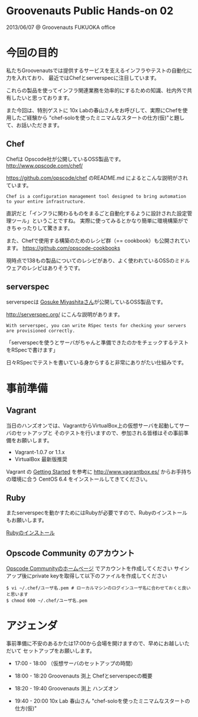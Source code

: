 Groovenauts Public Hands-on 02
==============================

2013/06/07 @ Groovenauts FUKUOKA office

# 今回の目的

私たちGroovenautsでは提供するサービスを支えるインフラやテストの自動化に力を入れており、
最近ではChefとserverspecに注目しています。

これらの製品を使ってインフラ関連業務を効率的にするための知識、社内外で共有したいと思っております。

また今回は、特別ゲストに 10x Labの春山さんをお呼びして、実際にChefを使用したご経験から
"chef-soloを使ったミニマムなスタートの仕方(仮)"と題して、お話いただきます。



## Chef
Chefは Opscode社が公開しているOSS製品です。
http://www.opscode.com/chef/

https://github.com/opscode/chef のREADME.md によるとこんな説明がされています。

```
Chef is a configuration management tool designed to bring automation to your entire infrastructure.
```

直訳だと「インフラに関わるものをまるごと自動化するように設計された設定管理ツール」ということですね。
実際に使ってみるとかなり簡単に環境構築ができちゃったりして驚きます。

また、Chefで使用する構築のためのレシピ群（== cookbook）も公開されています。
https://github.com/opscode-cookbooks

現時点で138もの製品についてのレシピがあり、よく使われているOSSのミドルウェアのレシピはありそうです。



## serverspec

serverspecは [Gosuke Miyashitaさん](http://mizzy.org/)が公開しているOSS製品です。

http://serverspec.org/ にこんな説明があります。

```
With serverspec, you can write RSpec tests for checking your servers are provisioned correctly.
```

「serverspecを使うとサーバがちゃんと準備できたのかをチェックするテストをRSpecで書けます」

日々RSpecでテストを書いている身からすると非常にありがたい仕組みです。



# 事前準備

## Vagrant

当日のハンズオンでは、VagrantからVirtualBox上の仮想サーバを起動してサーバのセットアップと
そのテストを行いますので、参加される皆様はその事前準備をお願いします。

* Vagrant-1.0.7 or 1.1.x
* VirtualBox 最新版推奨

Vagrant の [Getting Started](http://docs.vagrantup.com/v2/getting-started/project_setup.html) を参考に
http://www.vagrantbox.es/ からお手持ちの環境に合う CentOS 6.4 をインストールしてきてください。

## Ruby

またserverspecを動かすためにはRubyが必要ですので、Rubyのインストールもお願いします。

[Rubyのインストール](https://github.com/groovenauts/public-hands-on/blob/master/install/README.md)

## Opscode Community のアカウント

[Opscode Communityのホームページ](http://community.opscode.com/) でアカウントを作成してください
サインアップ後にprivate keyを取得して以下のファイルを作成してください

```
$ vi ~/.chef/ユーザ名.pem # ローカルマシンのログインユーザ名に合わせておくと良いと思います
$ chmod 600 ~/.chef/ユーザ名.pem
```

# アジェンダ

事前準備に不安のあるかたは17:00から会場を開けますので、早めにお越しいただいて
セットアップをお願いします。

* 17:00 - 18:00 （仮想サーバのセットアップの時間）

* 18:00 - 18:20 Groovenauts 渕上 Chefとserverspecの概要
* 18:20 - 19:40 Groovenauts 渕上 ハンズオン
* 19:40 - 20:00 10x Lab 春山さん "chef-soloを使ったミニマムなスタートの仕方(仮)"
